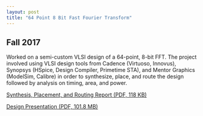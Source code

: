 ```yaml
---
layout: post
title: "64 Point 8 Bit Fast Fourier Transform"
---
```

## Fall 2017
Worked on a semi-custom VLSI design of a 64-point, 8-bit FFT. The project involved using VLSI design tools from Cadence (Virtuoso, Innovus), Synopsys (HSpice, Design Compiler, Primetime STA), and Mentor Graphics (ModelSim, Calibre) in order to synthesize, place, and route the design followed by analysis on timing, area, and power.

[Synthesis, Placement, and Routing Report (PDF, 118 KB)](https://zackfravel.github.io/assets/pdf/fft.pdf)   

[Design Presentation (PDF, 101.8 MB)](https://zackfravel.github.io/assets/pdf/fftpresentation.pdf) 
